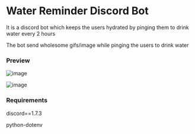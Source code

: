 # Water Reminder Discord Bot

It is a discord bot which keeps the users hydrated by pinging them to drink water every 2 hours

The bot send wholesome gifs/image while pinging the users to drink water 

### Preview 

![image](https://camo.githubusercontent.com/acf0fdec56abedcf7a51a92c44b14fa40ef82003e1a8c8662c14567557ac3765/68747470733a2f2f6d656469612e646973636f72646170702e6e65742f6174746163686d656e74732f3839313138323736343534363732333837302f3839313538343230333238323537393436362f756e6b6e6f776e2e706e67)

![image](https://camo.githubusercontent.com/2796eb35bec69a4abee1cdbbfb228a2b4cfac50e4c6e92b87b24507daa1d4046/68747470733a2f2f6d656469612e646973636f72646170702e6e65742f6174746163686d656e74732f3839313138323736343534363732333837302f3839313538343831313836373732313733382f756e6b6e6f776e2e706e673f77696474683d353537266865696768743d343036)

### Requirements

discord==1.7.3

python-dotenv

